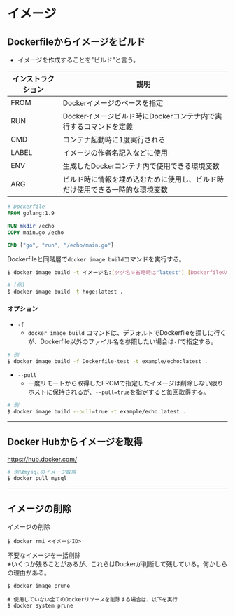 # イメージ

## Dockerfileからイメージをビルド

- イメージを作成することを"ビルド"と言う。

| インストラクション | 説明 |
| ---- | ---- |
| FROM | Dockerイメージのベースを指定 |
| RUN | Dockerイメージビルド時にDockerコンテナ内で実行するコマンドを定義 |
| CMD | コンテナ起動時に1度実行される |
| LABEL | イメージの作者名記入などに使用 |
| ENV | 生成したDockerコンテナ内で使用できる環境変数 |
| ARG | ビルド時に情報を埋め込むために使用し、ビルド時だけ使用できる一時的な環境変数 |

```Dockerfile
# Dockerfile
FROM golang:1.9

RUN mkdir /echo
COPY main.go /echo

CMD ["go", "run", "/echo/main.go"]
```

Dockerfileと同階層で`docker image build`コマンドを実行する。

```bash
$ docker image build -t イメージ名:[タグ名※省略時は"latest"] [Dockerfileのディレクトリパス]

# (例)
$ docker image build -t hoge:latest .
```

#### オプション

- `-f`
    - `docker image build` コマンドは、デフォルトでDockerfileを探しに行くが、Dockerfile以外のファイル名を参照したい場合は`-f`で指定する。

```sh
# 例
$ docker image build -f Dockerfile-test -t example/echo:latest .
```

- `--pull`
    - 一度リモートから取得したFROMで指定したイメージは削除しない限りホストに保持されるが、`--pull=true`を指定すると毎回取得する。

```sh
# 例
$ docker image build --pull=true -t example/echo:latest .
```

---

## Docker Hubからイメージを取得

https://hub.docker.com/

```bash
# 例はmysqlのイメージ取得
$ docker pull mysql
```

---

## イメージの削除

イメージの削除

```
$ docker rmi <イメージID>
```

不要なイメージを一括削除  
※いくつか残ることがあるが、これらはDockerが判断して残している。何かしらの理由がある。

```
$ docker image prune

# 使用していない全てのDockerリソースを削除する場合は、以下を実行
$ docker system prune
```

